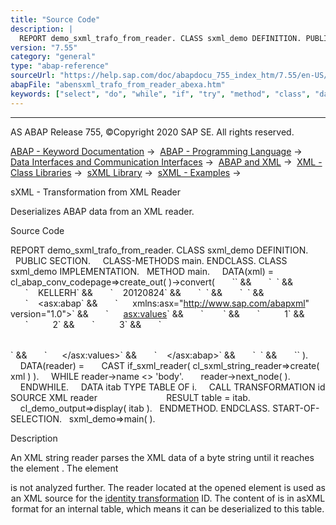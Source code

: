 ```yaml
---
title: "Source Code"
description: |
  REPORT demo_sxml_trafo_from_reader. CLASS sxml_demo DEFINITION. PUBLIC SECTION. CLASS-METHODS main. ENDCLASS. CLASS sxml_demo IMPLEMENTATION. METHOD main. DATA(xml) = cl_abap_conv_codepage=>create_out( )->convert( `<document>` && `  <head>` && `    <author>KELLERH</author>` && `
version: "7.55"
category: "general"
type: "abap-reference"
sourceUrl: "https://help.sap.com/doc/abapdocu_755_index_htm/7.55/en-US/abensxml_trafo_from_reader_abexa.htm"
abapFile: "abensxml_trafo_from_reader_abexa.htm"
keywords: ["select", "do", "while", "if", "try", "method", "class", "data", "internal-table", "abensxml", "trafo", "from", "reader", "abexa"]
---
```


* * *

AS ABAP Release 755, ©Copyright 2020 SAP SE. All rights reserved.

[ABAP - Keyword Documentation](https://help.sap.com/doc/abapdocu_755_index_htm/7.55/en-US/abenabap.htm) →  [ABAP - Programming Language](https://help.sap.com/doc/abapdocu_755_index_htm/7.55/en-US/abenabap_reference.htm) →  [Data Interfaces and Communication Interfaces](https://help.sap.com/doc/abapdocu_755_index_htm/7.55/en-US/abenabap_data_communication.htm) →  [ABAP and XML](https://help.sap.com/doc/abapdocu_755_index_htm/7.55/en-US/abenabap_xml.htm) →  [XML - Class Libraries](https://help.sap.com/doc/abapdocu_755_index_htm/7.55/en-US/abenabap_xml_libs.htm) →  [sXML Library](https://help.sap.com/doc/abapdocu_755_index_htm/7.55/en-US/abenabap_sxml_lib.htm) →  [sXML - Examples](https://help.sap.com/doc/abapdocu_755_index_htm/7.55/en-US/abenabap_sxml_lib_abexas.htm) → 

sXML - Transformation from XML Reader

Deserializes ABAP data from an XML reader.

Source Code

REPORT demo\_sxml\_trafo\_from\_reader.
CLASS sxml\_demo DEFINITION.
  PUBLIC SECTION.
    CLASS-METHODS main.
ENDCLASS.
CLASS sxml\_demo IMPLEMENTATION.
  METHOD main.
    DATA(xml) = cl\_abap\_conv\_codepage=>create\_out( )->convert(
      \`<document>\` &&
      \`  <head>\` &&
      \`    <author>KELLERH</author>\` &&
      \`    <date>20120824</date>\` &&
      \`  </head>\` &&
      \`  <body>\` &&
      \`    <asx:abap\` &&
      \`      xmlns:asx="http://www.sap.com/abapxml" version="1.0">\` &&
      \`      <asx:values>\` &&
      \`        <TABLE>\` &&
      \`          <item>1</item>\` &&
      \`          <item>2</item>\` &&
      \`          <item>3</item>\` &&
      \`        </TABLE>\` &&
      \`      </asx:values>\` &&
      \`    </asx:abap>\` &&
      \`  </body>\` &&
      \`</document>\` ).
    DATA(reader) =
      CAST if\_sxml\_reader( cl\_sxml\_string\_reader=>create( xml ) ).
    WHILE reader->name <> 'body'.
      reader->next\_node( ).
    ENDWHILE.
    DATA itab TYPE TABLE OF i.
    CALL TRANSFORMATION id SOURCE XML reader
                           RESULT table = itab.
    cl\_demo\_output=>display( itab ).
  ENDMETHOD.
ENDCLASS.
START-OF-SELECTION.
  sxml\_demo=>main( ).

Description

An XML string reader parses the XML data of a byte string until it reaches the element <body>. The element <header> is not analyzed further. The reader located at the opened <body> element is used as an XML source for the [identity transformation](https://help.sap.com/doc/abapdocu_755_index_htm/7.55/en-US/abenid_trafo_glosry.htm "Glossary Entry") ID. The content of <body> is in asXML format for an internal table, which means it can be deserialized to this table.